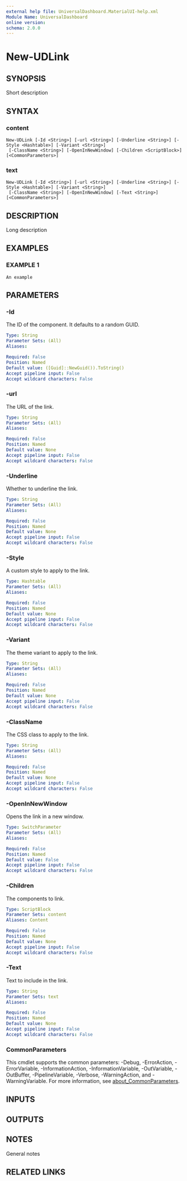 ```yaml
---
external help file: UniversalDashboard.MaterialUI-help.xml
Module Name: UniversalDashboard
online version:
schema: 2.0.0
---
```


# New-UDLink

## SYNOPSIS
Short description

## SYNTAX

### content
```
New-UDLink [-Id <String>] [-url <String>] [-Underline <String>] [-Style <Hashtable>] [-Variant <String>]
 [-ClassName <String>] [-OpenInNewWindow] [-Children <ScriptBlock>] [<CommonParameters>]
```

### text
```
New-UDLink [-Id <String>] [-url <String>] [-Underline <String>] [-Style <Hashtable>] [-Variant <String>]
 [-ClassName <String>] [-OpenInNewWindow] [-Text <String>] [<CommonParameters>]
```

## DESCRIPTION
Long description

## EXAMPLES

### EXAMPLE 1
```
An example
```

## PARAMETERS

### -Id
The ID of the component.
It defaults to a random GUID.

```yaml
Type: String
Parameter Sets: (All)
Aliases:

Required: False
Position: Named
Default value: ([Guid]::NewGuid()).ToString()
Accept pipeline input: False
Accept wildcard characters: False
```

### -url
The URL of the link.

```yaml
Type: String
Parameter Sets: (All)
Aliases:

Required: False
Position: Named
Default value: None
Accept pipeline input: False
Accept wildcard characters: False
```

### -Underline
Whether to underline the link.

```yaml
Type: String
Parameter Sets: (All)
Aliases:

Required: False
Position: Named
Default value: None
Accept pipeline input: False
Accept wildcard characters: False
```

### -Style
A custom style to apply to the link.

```yaml
Type: Hashtable
Parameter Sets: (All)
Aliases:

Required: False
Position: Named
Default value: None
Accept pipeline input: False
Accept wildcard characters: False
```

### -Variant
The theme variant to apply to the link.

```yaml
Type: String
Parameter Sets: (All)
Aliases:

Required: False
Position: Named
Default value: None
Accept pipeline input: False
Accept wildcard characters: False
```

### -ClassName
The CSS class to apply to the link.

```yaml
Type: String
Parameter Sets: (All)
Aliases:

Required: False
Position: Named
Default value: None
Accept pipeline input: False
Accept wildcard characters: False
```

### -OpenInNewWindow
Opens the link in a new window.

```yaml
Type: SwitchParameter
Parameter Sets: (All)
Aliases:

Required: False
Position: Named
Default value: False
Accept pipeline input: False
Accept wildcard characters: False
```

### -Children
The components to link.

```yaml
Type: ScriptBlock
Parameter Sets: content
Aliases: Content

Required: False
Position: Named
Default value: None
Accept pipeline input: False
Accept wildcard characters: False
```

### -Text
Text to include in the link.

```yaml
Type: String
Parameter Sets: text
Aliases:

Required: False
Position: Named
Default value: None
Accept pipeline input: False
Accept wildcard characters: False
```

### CommonParameters
This cmdlet supports the common parameters: -Debug, -ErrorAction, -ErrorVariable, -InformationAction, -InformationVariable, -OutVariable, -OutBuffer, -PipelineVariable, -Verbose, -WarningAction, and -WarningVariable. For more information, see [about_CommonParameters](http://go.microsoft.com/fwlink/?LinkID=113216).

## INPUTS

## OUTPUTS

## NOTES
General notes

## RELATED LINKS
